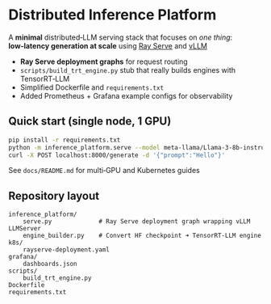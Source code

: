 # Distributed Inference Platform

A **minimal** distributed‑LLM serving stack that focuses on *one thing*: **low‑latency generation at scale** using [Ray Serve] and [vLLM]


* **Ray Serve deployment graphs** for request routing
* `scripts/build_trt_engine.py` stub that really builds engines with TensorRT‑LLM
* Simplified Dockerfile and `requirements.txt`
* Added Prometheus + Grafana example configs for observability

## Quick start (single node, 1 GPU)

```bash
pip install -r requirements.txt
python -m inference_platform.serve --model meta-llama/Llama-3-8b-instruct
curl -X POST localhost:8000/generate -d '{"prompt":"Hello"}'
```

See `docs/README.md` for multi‑GPU and Kubernetes guides
## Repository layout

```
inference_platform/
    serve.py             # Ray Serve deployment graph wrapping vLLM LLMServer
    engine_builder.py    # Convert HF checkpoint ➜ TensorRT‑LLM engine
k8s/
    rayserve-deployment.yaml
grafana/
    dashboards.json
scripts/
    build_trt_engine.py
Dockerfile
requirements.txt
```

[Ray Serve]: https://docs.ray.io/en/latest/serve/index.html
[vLLM]: https://github.com/vllm-project/vllm
